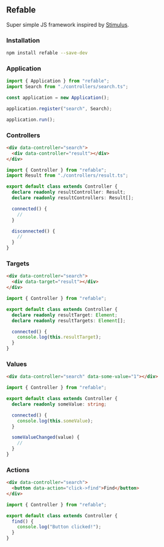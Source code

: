 ## Refable

Super simple JS framework inspired by [Stimulus](https://stimulus.hotwired.dev/).

### Installation

```bash
npm install refable --save-dev
```

### Application

```ts
import { Application } from "refable";
import Search from "./controllers/search.ts";

const application = new Application();

application.register("search", Search);

application.run();
```

### Controllers

```html
<div data-controller="search">
  <div data-controller="result"></div>
</div>
```

```ts
import { Controller } from "refable";
import Result from "./controllers/result.ts";

export default class extends Controller {
  declare readonly resultController: Result;
  declare readonly resultControllers: Result[];

  connected() {
    //
  }

  disconnected() {
    //
  }
}
```

### Targets

```html
<div data-controller="search">
  <div data-target="result"></div>
</div>
```

```ts
import { Controller } from "refable";

export default class extends Controller {
  declare readonly resultTarget: Element;
  declare readonly resultTargets: Element[];

  connected() {
    console.log(this.resultTarget);
  }
}
```

### Values

```html
<div data-controller="search" data-some-value="1"></div>
```

```ts
import { Controller } from "refable";

export default class extends Controller {
  declare readonly someValue: string;

  connected() {
    console.log(this.someValue);
  }

  someValueChanged(value) {
    //
  }
}
```

### Actions

```html
<div data-controller="search">
  <button data-action="click->find">Find</button>
</div>
```

```ts
import { Controller } from "refable";

export default class extends Controller {
  find() {
    console.log("Button clicked!");
  }
}
```
